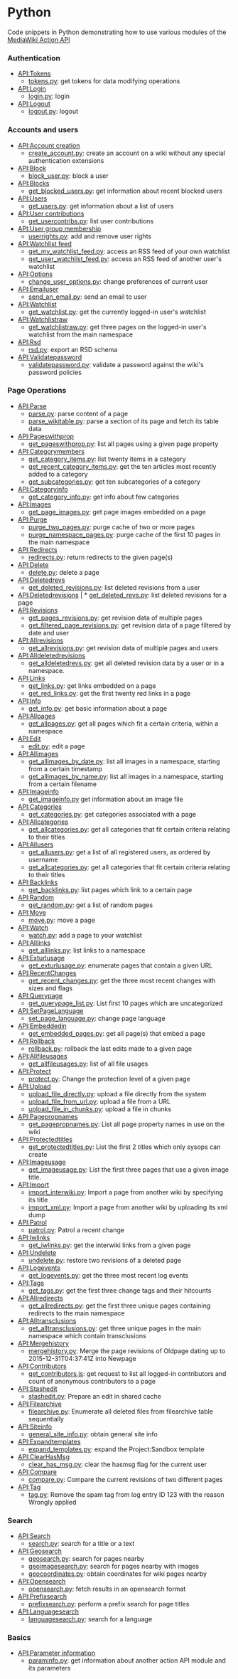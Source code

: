 # Python
Code snippets in Python demonstrating how to use various modules of the [MediaWiki Action API](https://www.mediawiki.org/wiki/API:Main_page)

### Authentication
* [API:Tokens](https://www.mediawiki.org/wiki/API:Tokens)
  * [tokens.py](tokens.py): get tokens for data modifying operations
* [API:Login](https://www.mediawiki.org/wiki/API:Login)
  * [login.py](login.py): login
* [API:Logout](https://www.mediawiki.org/wiki/API:Logout)
  * [logout.py](logout.py): logout

### Accounts and users
* [API:Account creation](https://www.mediawiki.org/wiki/API:Account_creation)
  *  [create_account.py](create_account.py): create an account on a wiki without any special authentication extensions
* [API:Block](https://www.mediawiki.org/wiki/API:Block)
  *  [block_user.py](block_user.py): block a user
* [API:Blocks](https://www.mediawiki.org/wiki/API:Blocks)
  *  [get_blocked_users.py](get_blocked_users.py): get information about recent blocked users
* [API:Users](https://www.mediawiki.org/wiki/API:Users)
  *  [get_users.py](get_users.py): get information about a list of users
* [API:User contributions](https://www.mediawiki.org/wiki/API:User_contributions)
  *  [get_usercontribs.py](get_usercontribs.py): list user contributions
* [API:User group membership](https://www.mediawiki.org/wiki/API:User_group_membership)
  *  [userrights.py](userrights.py): add and remove user rights
* [API:Watchlist feed](https://www.mediawiki.org/wiki/API:Watchlist_feed)
  * [get_my_watchlist_feed.py](get_my_watchlist_feed.py): access an RSS feed of your own watchlist
  * [get_user_watchlist_feed.py](get_user_watchlist_feed.py): access an RSS feed of another user's watchlist
* [API:Options](https://www.mediawiki.org/wiki/API:Options)
  * [change_user_options.py](change_user_options.py): change preferences of current user
* [API:Emailuser](https://www.mediawiki.org/wiki/API:Emailuser)
  *  [send_an_email.py](send_an_email.py): send an email to user
* [API:Watchlist](https://www.mediawiki.org/wiki/API:Watchlist)
  * [get_watchlist.py](get_watchlist.py): get the currently logged-in user's watchlist
* [API:Watchlistraw](https://www.mediawiki.org/wiki/API:Watchlistraw)
  * [get_watchlistraw.py](get_watchlistraw.py): get three pages on the logged-in user's watchlist from the main namespace
* [API:Rsd](https://www.mediawiki.org/wiki/API:Rsd)
  * [rsd.py](rsd.py): export an RSD schema
* [API:Validatepassword](https://www.mediawiki.org/wiki/API:Validatepassword)
  * [validatepassword.py](validatepassword.py): validate a password against the wiki's password policies

### Page Operations
* [API:Parse](https://www.mediawiki.org/wiki/API:Parse)
  *  [parse.py](parse.py): parse content of a page
  *  [parse_wikitable.py](search.py): parse a section of its page and fetch its table data
* [API:Pageswithprop](https://www.mediawiki.org/wiki/API:Pageswithprop)
  * [get_pageswithprop.py](get_pageswithprop.py): list all pages using a given page property
* [API:Categorymembers](https://www.mediawiki.org/wiki/API:Categorymembers)
  *  [get_category_items.py](get_category_items.py): list twenty items in a category
  *  [get_recent_category_items.py](get_recent_category_items.py): get the ten articles most recently added to a category
  *  [get_subcategories.py](get_subcategories.py): get ten subcategories of a category
* [API:Categoryinfo](https://www.mediawiki.org/wiki/API:Categoryinfo)
  *  [get_category_info.py](get_category_info.py): get info about few categories
* [API:Images](https://www.mediawiki.org/wiki/API:Images)
  * [get_page_images.py](get_page_images.py): get page images embedded on a page
* [API:Purge](https://www.mediawiki.org/wiki/API:Purge)
  *  [purge_two_pages.py](purge_two_pages.py): purge cache of two or more pages
  *  [purge_namespace_pages.py](purge_namespace_pages.py): purge cache of the first 10 pages in the main namespace
* [API:Redirects](https://www.mediawiki.org/wiki/API:Redirects)
  *  [redirects.py](get_redirects.py): return redirects to the given page(s)
* [API:Delete](https://www.mediawiki.org/wiki/API:Delete)
  *  [delete.py](delete.py): delete a page
* [API:Deletedrevs](https://www.mediawiki.org/wiki/API:Deletedrevs)
  *  [get_deleted_revisions.py](get_deleted_revisions.py): list deleted revisions from a user
* [API:Deletedrevisions](https://www.mediawiki.org/wiki/API:Deletedrevisions)
| *  [get_deleted_revs.py](get_deleted_revs.py): list deleted revisions for a page 
* [API:Revisions](https://www.mediawiki.org/wiki/API:Revisions)
  *  [get_pages_revisions.py](get_pages_revisions.py): get revision data of multiple pages
  *  [get_filtered_page_revisions.py](get_filtered_page_revisions.py): get revision data of a page filtered by date and user
* [API:Allrevisions](https://www.mediawiki.org/wiki/API:Allrevisions)
  *  [get_allrevisions.py](get_allrevisions.py): get revision data of multiple pages and users
* [API:Alldeletedrevisions](https://www.mediawiki.org/wiki/API:Alldeletedrevisions)
  *  [get_alldeletedrevs.py](get_alldeletedrevs.py): get all deleted revision data by a user or in a namespace.
* [API:Links](https://www.mediawiki.org/wiki/API:Links)
  *  [get_links.py](get_links.py): get links embedded on a page
  *  [get_red_links.py](get_red_links.py): get the first twenty red links in a page
* [API:Info](https://www.mediawiki.org/wiki/API:Info)
  * [get_info.py](get_info.py): get basic information about a page
* [API:Allpages](https://www.mediawiki.org/wiki/API:Allpages)
  * [get_allpages.py](get_allpages.py): get all pages which fit a certain criteria, within a namespace
* [API:Edit](https://www.mediawiki.org/wiki/API:Edit)
  * [edit.py](edit.py): edit a page
* [API:Allimages](https://www.mediawiki.org/wiki/API:Allimages)
  * [get_allimages_by_date.py](get_allimages_by_date.py): list all images in a namespace, starting from a certain timestamp
  * [get_allimages_by_name.py](get_allimages_by_name.py): list all images in a namespace, starting from a certain filename
* [API:Imageinfo](https://www.mediawiki.org/wiki/API:Imageinfo)
  * [get_imageinfo.py](get_imageinfo.py) get information about an image file
* [API:Categories](https://www.mediawiki.org/wiki/API:Categories)
  * [get_categories.py](get_categories.py): get categories associated with a page
* [API:Allcategories](https://www.mediawiki.org/wiki/API:Allcategories)
  * [get_allcategories.py](get_allcategories.py): get all categories that fit certain criteria relating to their titles
* [API:Allusers](https://www.mediawiki.org/wiki/API:Allusers)
  * [get_allusers.py](get_allusers.py): get a list of all registered users, as ordered by username
  * [get_allcategories.py](get_allcategories.py): get all categories that fit certain criteria relating to their titles
* [API:Backlinks](https://www.mediawiki.org/wiki/API:Backlinks)
  * [get_backlinks.py](get_backlinks.py): list pages which link to a certain page
* [API:Random](https://www.mediawiki.org/wiki/API:Backlinks)
  * [get_random.py](get_random.py): get a list of random pages
* [API:Move](https://www.mediawiki.org/wiki/API:Move)
  * [move.py](move.py): move a page
* [API:Watch](https://www.mediawiki.org/wiki/API:Watch)
  * [watch.py](watch.py): add a page to your watchlist
* [API:Alllinks](https://www.mediawiki.org/wiki/API:Alllinks)
  * [get_alllinks.py](get_alllinks.py): list links to a namespace
* [API:Exturlusage](https://www.mediawiki.org/wiki/API:Exturlusage)
  * [get_exturlusage.py](get_exturlusage.py): enumerate pages that contain a given URL
* [API:RecentChanges](https://www.mediawiki.org/wiki/API:RecentChanges)
  * [get_recent_changes.py](get_recent_changes.py): get the three most recent changes with sizes and flags
* [API:Querypage](https://www.mediawiki.org/wiki/API:Querypage)
  * [get_querypage_list.py](get_querypage_list.py): List first 10 pages which are uncategorized
* [API:SetPageLanguage](https://www.mediawiki.org/wiki/API:SetPageLanguage)
  *  [set_page_language.py](set_page_language.py): change page language
* [API:Embeddedin](https://www.mediawiki.org/wiki/API:Embeddedin)
  * [get_embedded_pages.py](get_embedded_pages.py): get all page(s) that embed a page
* [API:Rollback](https://www.mediawiki.org/wiki/API:Rollback)
  * [rollback.py](rollback.py): rollback the last edits made to a given page
* [API:Allfileusages](https://www.mediawiki.org/wiki/API:Allfileusages)
  * [get_allfileusages.py](get_allfileusages.py): list of all file usages
* [API:Protect](https://www.mediawiki.org/wiki/API:Protect)
  * [protect.py](protect.py): Change the protection level of a given page
* [API:Upload](https://www.mediawiki.org/wiki/API:Upload)
  * [upload_file_directly.py](upload_file_directly.py): upload a file directly from the system
  * [upload_file_from_url.py](upload_file_from_url.py): upload a file from a URL
  * [upload_file_in_chunks.py](upload_file_in_chunks.py): upload a file in chunks
* [API:Pagepropnames](https://www.mediawiki.org/wiki/API:Pagepropnames)
  * [get_pagepropnames.py](get_pagepropnames.py): List all page property names in use on the wiki
* [API:Protectedtitles](https://www.mediawiki.org/wiki/API:Protectedtitles)
  * [get_protectedtitles.py](get_protectedtitles.py): List the first 2 titles which only sysops can create
* [API:Imageusage](https://www.mediawiki.org/wiki/API:Imageusage)
  * [get_imageusage.py](get_imageusage.py): List the first three pages that use a given image title.
* [API:Import](https://www.mediawiki.org/wiki/API:Import)
  * [import_interwiki.py](import_interwiki.py): Import a page from another wiki by specifying its title
  * [import_xml.py](import_xml.py): Import a page from another wiki by uploading its xml dump
* [API:Patrol](https://www.mediawiki.org/wiki/API:Patrol)
  * [patrol.py](patrol.py): Patrol a recent change
* [API:Iwlinks](https://www.mediawiki.org/wiki/API:Iwlinks)
  * [get_iwlinks.py](get_iwlinks.py): get the interwiki links from a given page
* [API:Undelete](https://www.mediawiki.org/wiki/API:Undelete)
  * [undelete.py](undelete.py): restore two revisions of a deleted page
* [API:Logevents](https://www.mediawiki.org/wiki/API:Logevents)
  * [get_logevents.py](get_logevents.py): get the three most recent log events
* [API:Tags](https://www.mediawiki.org/wiki/API:Tags)
  * [get_tags.py](get_tags.py): get the first three change tags and their hitcounts
* [API:Allredirects](https://www.mediawiki.org/wiki/API:Allredirects)
  * [get_allredirects.py](get_allredirects.py): get the first three unique pages containing redirects to the main namespace
* [API:Alltransclusions](https://www.mediawiki.org/wiki/API:Alltransclusions)
  * [get_alltransclusions.py](get_alltransclusions.py): get three unique pages in the main namespace which contain transclusions
* [API:Mergehistory](https://www.mediawiki.org/wiki/API:Mergehistory)
  * [mergehistory.py](mergehistory.py): Merge the page revisions of Oldpage
    dating up to 2015-12-31T04:37:41Z into Newpage
* [API:Contributors](https://www.mediawiki.org/wiki/API:Contributors)
  * [get_contributors.js](get_contributors.py): get request to list all logged-in contributors and count of anonymous contributors to a page
* [API:Stashedit](https://www.mediawiki.org/wiki/API:Stashedit)
  * [stashedit.py](stashedit.py): Prepare an edit in shared cache
* [API:Filearchive](https://www.mediawiki.org/wiki/API:Filearchive)
  * [filearchive.py](filearchive.py): Enumerate all deleted files from filearchive table sequentially
* [API:Siteinfo](https://www.mediawiki.org/wiki/API:Siteinfo)
  * [general_site_info.py](general_site_info.py): obtain general site info
* [API:Expandtemplates](https://www.mediawiki.org/wiki/API:Expandtemplates)
  * [expand_templates.py](expand_templates.py): expand the Project:Sandbox template
* [API:ClearHasMsg](https://www.mediawiki.org/wiki/API:ClearHasMsg)
  * [clear_has_msg.py](clear_has_msg.py): clear the hasmsg flag for the current user
* [API:Compare](https://www.mediawiki.org/wiki/API:Compare)
  * [compare.py](compare.py): Compare the current revisions of two different pages
* [API:Tag](https://www.mediawiki.org/wiki/API:Tag)
  * [tag.py](tag.py): Remove the spam tag from log entry ID 123 with the reason Wrongly applied

### Search
* [API:Search](https://www.mediawiki.org/wiki/API:Search)
  * [search.py](search.py): search for a title or a text
* [API:Geosearch](https://www.mediawiki.org/wiki/API:Geosearch)
  * [geosearch.py](geosearch.py): search for pages nearby
  * [geoimagesearch.py](geoimagesearch.py): search for pages nearby with images
  * [geocoordinates.py](geocoordinates.py): obtain coordinates for wiki pages nearby
* [API:Opensearch](https://www.mediawiki.org/wiki/API:Opensearch)
  * [opensearch.py](opensearch.py): fetch results in an opensearch format
* [API:Prefixsearch](https://www.mediawiki.org/wiki/API:Prefixsearch)
  * [prefixsearch.py](prefixsearch.py): perform a prefix search for page titles
* [API:Languagesearch](https://www.mediawiki.org/wiki/API:Languagesearch)
  * [languagesearch.py](languagesearch.py): search for a language

### Basics
* [API:Parameter information](https://www.mediawiki.org/wiki/API:Parameter_information)
  * [paraminfo.py](paraminfo.py): get information about another action API module and its parameters
